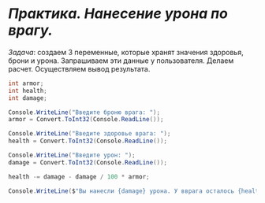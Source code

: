 *Практика. Нанесение урона по врагу.*
======

*Задача*: создаем 3 переменные, которые хранят значения здоровья, брони и урона. Запрашиваем эти данные у пользователя. Делаем расчет. Осуществляем вывод результата.

```cs
int armor;
int health;
int damage;

Console.WriteLine("Введите броню врага: ");
armor = Convert.ToInt32(Console.ReadLine());

Console.WriteLine("Введите здоровье врага: ");
health = Convert.ToInt32(Console.ReadLine());

Console.WriteLine("Введите урон: ");
damage = Convert.ToInt32(Console.ReadLine());

health -= damage - damage / 100 * armor;

Console.WriteLine($"Вы нанесли {damage} урона. У вврага осталось {health} здоровья.");
```
